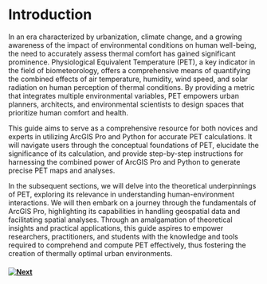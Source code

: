 # Introduction

In an era characterized by urbanization, climate change, and a growing awareness of the impact of environmental conditions on human well-being, the need to accurately assess thermal comfort has gained significant prominence. Physiological Equivalent Temperature (PET), a key indicator in the field of biometeorology, offers a comprehensive means of quantifying the combined effects of air temperature, humidity, wind speed, and solar radiation on human perception of thermal conditions. By providing a metric that integrates multiple environmental variables, PET empowers urban planners, architects, and environmental scientists to design spaces that prioritize human comfort and health.

This guide aims to serve as a comprehensive resource for both novices and experts in utilizing ArcGIS Pro and Python for accurate PET calculations. It will navigate users through the conceptual foundations of PET, elucidate the significance of its calculation, and provide step-by-step instructions for harnessing the combined power of ArcGIS Pro and Python to generate precise PET maps and analyses.

In the subsequent sections, we will delve into the theoretical underpinnings of PET, exploring its relevance in understanding human-environment interactions. We will then embark on a journey through the fundamentals of ArcGIS Pro, highlighting its capabilities in handling geospatial data and facilitating spatial analyses. Through an amalgamation of theoretical insights and practical applications, this guide aspires to empower researchers, practitioners, and students with the knowledge and tools required to comprehend and compute PET effectively, thus fostering the creation of thermally optimal urban environments.

#### [![Next]](./Requirements.md)


<!---------------------------------------------------------------------------->

[Next]: https://img.shields.io/badge/Next-37a779?style=for-the-badge